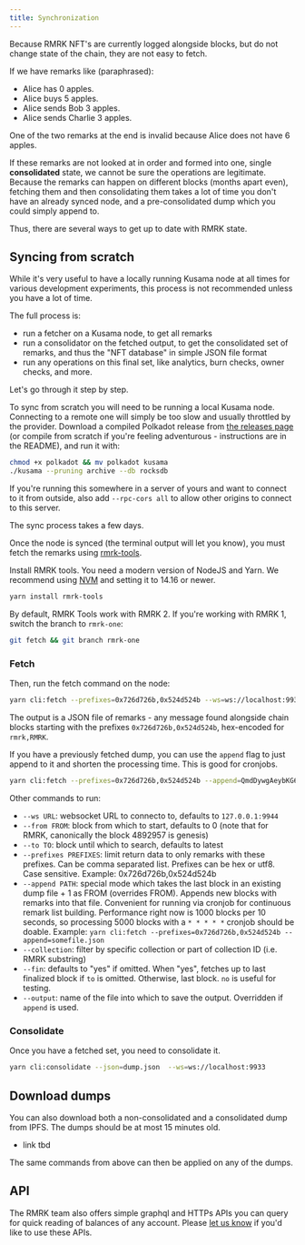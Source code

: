 ```yaml
---
title: Synchronization
---
```


Because RMRK NFT's are currently logged alongside blocks, but do not change state of the chain, they
are not easy to fetch.

If we have remarks like (paraphrased):

- Alice has 0 apples.
- Alice buys 5 apples.
- Alice sends Bob 3 apples.
- Alice sends Charlie 3 apples.

One of the two remarks at the end is invalid because Alice does not have 6 apples.

If these remarks are not looked at in order and formed into one, single **consolidated** state, we
cannot be sure the operations are legitimate. Because the remarks can happen on different blocks
(months apart even), fetching them and then consolidating them takes a lot of time you don't have an
already synced node, and a pre-consolidated dump which you could simply append to.

Thus, there are several ways to get up to date with RMRK state.

## Syncing from scratch

While it's very useful to have a locally running Kusama node at all times for various development
experiments, this process is not recommended unless you have a lot of time.

The full process is:

- run a fetcher on a Kusama node, to get all remarks
- run a consolidator on the fetched output, to get the consolidated set of remarks, and thus the
  "NFT database" in simple JSON file format
- run any operations on this final set, like analytics, burn checks, owner checks, and more.

Let's go through it step by step.

To sync from scratch you will need to be running a local Kusama node. Connecting to a remote one
will simply be too slow and usually throttled by the provider. Download a compiled Polkadot release
from [the releases page](https://github.com/paritytech/polkadot/releases) (or compile from scratch
if you're feeling adventurous - instructions are in the README), and run it with:

```bash
chmod +x polkadot && mv polkadot kusama
./kusama --pruning archive --db rocksdb
```

If you're running this somewhere in a server of yours and want to connect to it from outside, also
add `--rpc-cors all` to allow other origins to connect to this server.

The sync process takes a few days.

Once the node is synced (the terminal output will let you know), you must fetch the remarks using
[rmrk-tools](https://github.com/rmrk-team/rmrk-tools/).

Install RMRK tools. You need a modern version of NodeJS and Yarn. We recommend using
[NVM](https://github.com/nvm-sh/nvm) and setting it to 14.16 or newer.

```bash
yarn install rmrk-tools
```

By default, RMRK Tools work with RMRK 2. If you're working with RMRK 1, switch the branch to
`rmrk-one`:

```bash
git fetch && git branch rmrk-one
```

### Fetch

Then, run the fetch command on the node:

```bash
yarn cli:fetch --prefixes=0x726d726b,0x524d524b --ws=ws://localhost:9933
```

The output is a JSON file of remarks - any message found alongside chain blocks starting with the
prefixes `0x726d726b,0x524d524b`, hex-encoded for `rmrk,RMRK`.

If you have a previously fetched dump, you can use the `append` flag to just append to it and
shorten the processing time. This is good for cronjobs.

```bash
yarn cli:fetch --prefixes=0x726d726b,0x524d524b --append=QmdDywgAeybKG6erv5tJmzzfADZs19aJQV1PoMDmff6jR5.json --ws=wss://node.rmrk.app --from=8000000 --to=9000000
```

Other commands to run:

- `--ws URL`: websocket URL to connecto to, defaults to `127.0.0.1:9944`
- `--from FROM`: block from which to start, defaults to 0 (note that for RMRK, canonically the block
  4892957 is genesis)
- `--to TO`: block until which to search, defaults to latest
- `--prefixes PREFIXES`: limit return data to only remarks with these prefixes. Can be comma
  separated list. Prefixes can be hex or utf8. Case sensitive. Example: 0x726d726b,0x524d524b
- `--append PATH`: special mode which takes the last block in an existing dump file + 1 as FROM
  (overrides FROM). Appends new blocks with remarks into that file. Convenient for running via
  cronjob for continuous remark list building. Performance right now is 1000 blocks per 10 seconds,
  so processing 5000 blocks with a `* * * * *` cronjob should be doable. Example:
  `yarn cli:fetch --prefixes=0x726d726b,0x524d524b --append=somefile.json`
- `--collection`: filter by specific collection or part of collection ID (i.e. RMRK substring)
- `--fin`: defaults to "yes" if omitted. When "yes", fetches up to last finalized block if `to` is
  omitted. Otherwise, last block. `no` is useful for testing.
- `--output`: name of the file into which to save the output. Overridden if `append` is used.

### Consolidate

Once you have a fetched set, you need to consolidate it.

```bash
yarn cli:consolidate --json=dump.json  --ws=ws://localhost:9933
```

## Download dumps

You can also download both a non-consolidated and a consolidated dump from IPFS. The dumps should be
at most 15 minutes old.

- link tbd

The same commands from above can then be applied on any of the dumps.

## API

The RMRK team also offers simple graphql and HTTPs APIs you can query for quick reading of balances
of any account. Please [let us know](hack@rmrk.app) if you'd like to use these APIs.

